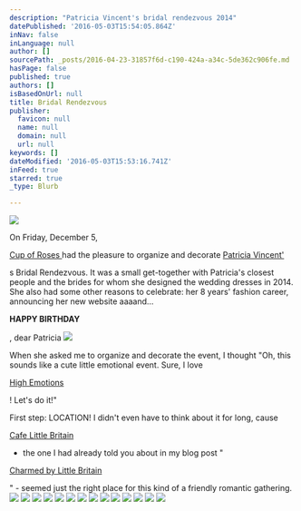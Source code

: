 ```yaml
---
description: "Patricia Vincent's bridal rendezvous 2014"
datePublished: '2016-05-03T15:54:05.864Z'
inNav: false
inLanguage: null
author: []
sourcePath: _posts/2016-04-23-31857f6d-c190-424a-a34c-5de362c906fe.md
hasPage: false
published: true
authors: []
isBasedOnUrl: null
title: Bridal Rendezvous
publisher:
  favicon: null
  name: null
  domain: null
  url: null
keywords: []
dateModified: '2016-05-03T15:53:16.741Z'
inFeed: true
starred: true
_type: Blurb

---
```

![](https://the-grid-user-content.s3-us-west-2.amazonaws.com/496986d4-b8f5-4332-8510-6ce459c12b3f.jpg)

On Friday, December 5,

[Cup of Roses ][0]had the pleasure to organize and decorate [Patricia Vincent'][1]

s Bridal Rendezvous. It was a small get-together with Patricia's closest people and the brides for whom she designed the wedding dresses in 2014\. She also had some other reasons to celebrate: her 8 years' fashion career, announcing her new website aaaand...

**HAPPY BIRTHDAY**

, dear Patricia
![](https://the-grid-user-content.s3-us-west-2.amazonaws.com/55691453-7494-46ef-81da-70ddd50b5801.jpg)

When she asked me to organize and decorate the event, I thought "Oh, this sounds like a cute little emotional event. Sure, I love

[High Emotions][2]

! Let's do it!"

First step: LOCATION! I didn't even have to think about it for long, cause

[Cafe Little Britain][3]

- the one I had already told you about in my blog post "

[Charmed by Little Britain][4]

" - seemed just the right place for this kind of a friendly romantic gathering.
![](https://the-grid-user-content.s3-us-west-2.amazonaws.com/3b8498e8-ccda-4601-a733-d5b89f038c78.jpg)
![](https://the-grid-user-content.s3-us-west-2.amazonaws.com/d3f1f882-8744-49eb-97d1-9636ff51fe98.jpg)
![](https://the-grid-user-content.s3-us-west-2.amazonaws.com/35177fb8-4a3a-4218-92ba-0d110578e397.jpg)
![](https://the-grid-user-content.s3-us-west-2.amazonaws.com/6df3fb75-ca60-4041-9d16-234205ed14eb.jpg)
![](https://the-grid-user-content.s3-us-west-2.amazonaws.com/76e86b55-633a-494a-ab11-4c2efc5d2823.jpg)
![](https://the-grid-user-content.s3-us-west-2.amazonaws.com/8a942231-c29b-41be-9c19-9a0395ec9ee4.jpg)
![](https://the-grid-user-content.s3-us-west-2.amazonaws.com/162a1412-86d6-49c8-804e-d9e2c9928b79.jpg)
![](https://the-grid-user-content.s3-us-west-2.amazonaws.com/8c1bbd53-b1d7-4696-842f-9285e77f3fc6.jpg)
![](https://the-grid-user-content.s3-us-west-2.amazonaws.com/a69797ce-3f85-4f1f-a274-4c08738c707b.jpg)
![](https://the-grid-user-content.s3-us-west-2.amazonaws.com/b223ec3c-5638-43f7-ae41-1b5920fb0f9a.jpg)
![](https://the-grid-user-content.s3-us-west-2.amazonaws.com/8b80d923-ef58-47ec-88bd-48dabf2efb6d.jpg)
![](https://the-grid-user-content.s3-us-west-2.amazonaws.com/2bdf8554-9e1a-4a6b-b703-2fea34aae775.jpg)
![](https://the-grid-user-content.s3-us-west-2.amazonaws.com/182509fc-2cf3-49bc-9f87-74c805ccca4f.jpg)
![](https://the-grid-user-content.s3-us-west-2.amazonaws.com/f787f903-0dd6-4afe-b2d4-c5ba63eaa89d.jpg)

[0]: http://www.facebook.com/cupofroses
[1]: http://www.patriciavincent.com/
[2]: http://www.highemotionweddings.com/
[3]: http://www.little-britain.at/
[4]: http://www.cupofroses.com/blog/little-britain